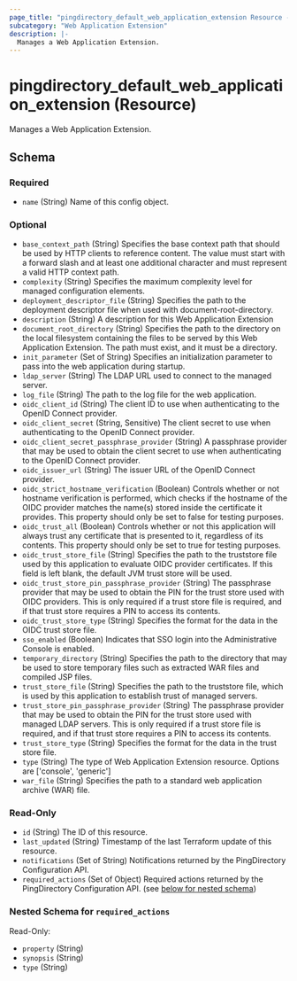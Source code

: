 ```yaml
---
page_title: "pingdirectory_default_web_application_extension Resource - terraform-provider-pingdirectory"
subcategory: "Web Application Extension"
description: |-
  Manages a Web Application Extension.
---
```


# pingdirectory_default_web_application_extension (Resource)

Manages a Web Application Extension.



<!-- schema generated by tfplugindocs -->
## Schema

### Required

- `name` (String) Name of this config object.

### Optional

- `base_context_path` (String) Specifies the base context path that should be used by HTTP clients to reference content. The value must start with a forward slash and at least one additional character and must represent a valid HTTP context path.
- `complexity` (String) Specifies the maximum complexity level for managed configuration elements.
- `deployment_descriptor_file` (String) Specifies the path to the deployment descriptor file when used with document-root-directory.
- `description` (String) A description for this Web Application Extension
- `document_root_directory` (String) Specifies the path to the directory on the local filesystem containing the files to be served by this Web Application Extension. The path must exist, and it must be a directory.
- `init_parameter` (Set of String) Specifies an initialization parameter to pass into the web application during startup.
- `ldap_server` (String) The LDAP URL used to connect to the managed server.
- `log_file` (String) The path to the log file for the web application.
- `oidc_client_id` (String) The client ID to use when authenticating to the OpenID Connect provider.
- `oidc_client_secret` (String, Sensitive) The client secret to use when authenticating to the OpenID Connect provider.
- `oidc_client_secret_passphrase_provider` (String) A passphrase provider that may be used to obtain the client secret to use when authenticating to the OpenID Connect provider.
- `oidc_issuer_url` (String) The issuer URL of the OpenID Connect provider.
- `oidc_strict_hostname_verification` (Boolean) Controls whether or not hostname verification is performed, which checks if the hostname of the OIDC provider matches the name(s) stored inside the certificate it provides. This property should only be set to false for testing purposes.
- `oidc_trust_all` (Boolean) Controls whether or not this application will always trust any certificate that is presented to it, regardless of its contents. This property should only be set to true for testing purposes.
- `oidc_trust_store_file` (String) Specifies the path to the truststore file used by this application to evaluate OIDC provider certificates. If this field is left blank, the default JVM trust store will be used.
- `oidc_trust_store_pin_passphrase_provider` (String) The passphrase provider that may be used to obtain the PIN for the trust store used with OIDC providers. This is only required if a trust store file is required, and if that trust store requires a PIN to access its contents.
- `oidc_trust_store_type` (String) Specifies the format for the data in the OIDC trust store file.
- `sso_enabled` (Boolean) Indicates that SSO login into the Administrative Console is enabled.
- `temporary_directory` (String) Specifies the path to the directory that may be used to store temporary files such as extracted WAR files and compiled JSP files.
- `trust_store_file` (String) Specifies the path to the truststore file, which is used by this application to establish trust of managed servers.
- `trust_store_pin_passphrase_provider` (String) The passphrase provider that may be used to obtain the PIN for the trust store used with managed LDAP servers. This is only required if a trust store file is required, and if that trust store requires a PIN to access its contents.
- `trust_store_type` (String) Specifies the format for the data in the trust store file.
- `type` (String) The type of Web Application Extension resource. Options are ['console', 'generic']
- `war_file` (String) Specifies the path to a standard web application archive (WAR) file.

### Read-Only

- `id` (String) The ID of this resource.
- `last_updated` (String) Timestamp of the last Terraform update of this resource.
- `notifications` (Set of String) Notifications returned by the PingDirectory Configuration API.
- `required_actions` (Set of Object) Required actions returned by the PingDirectory Configuration API. (see [below for nested schema](#nestedatt--required_actions))

<a id="nestedatt--required_actions"></a>
### Nested Schema for `required_actions`

Read-Only:

- `property` (String)
- `synopsis` (String)
- `type` (String)



